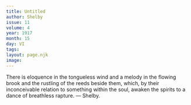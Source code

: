 ```yaml
---
title: Untitled
author: Shelby
issue: 11
volume: 4
year: 1917
month: 15
day: VI
tags:
layout: page.njk
image:
---
```

There is eloquence in the tongueless wind and a melody in the flowing brook and the rustling of the reeds beside them, which, by their inconceivable relation to something within the soul, awaken the spirits to a dance of breathless rapture. — Shelby.

